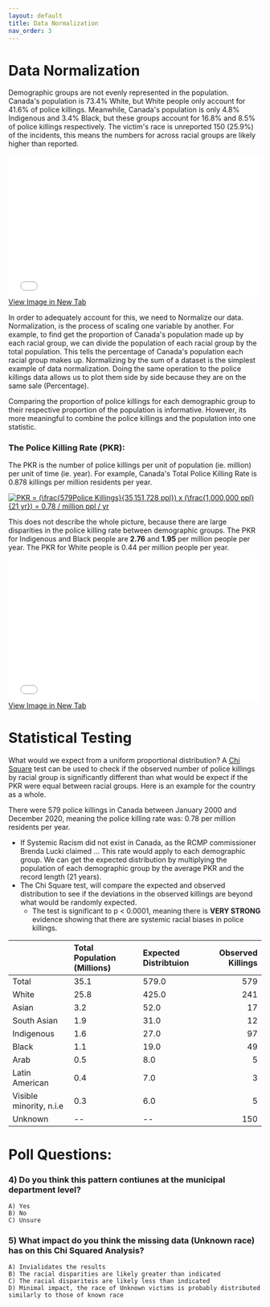 ```yaml
---
layout: default
title: Data Normalization
nav_order: 3
---
```

# Data Normalization

Demographic groups are not evenly represented in the population.  Canada's population is 73.4% White, but White people only account for 41.6% of police killings.  Meanwhile, Canada's population is only 4.8% Indigenous and 3.4% Black, but these groups account for 16.8% and 8.5% of police killings respectively.  The victim's race is unreported 150 (25.9%) of the incidents, this means the numbers for across racial groups are likely higher than reported.

<div style="overflow: hidden;
  padding-top: 56.25%;
  position: relative">
  <iframe src="CA_Race_Proportional.png" title="Processes" scrolling="no" frameborder="0"
    style="border: 0;
   height: 100%;
   left: 0;
   position: absolute;
   top: 0;
   width: 100%;">
   <p>Your browser does not support iframes.</p>
 </iframe>
</div>
<a href="CA_Race_Proportional.png" target="_blank">View Image in New Tab</a>

In order to adequately account for this, we need to Normalize our data.  Normalization, is the process of scaling one variable by another.  For example, to find get the proportion of Canada's population made up by each racial group, we can divide the population of each racial group by the total population.  This tells the percentage of Canada's population each racial group makes up.  Normalizing by the sum of a dataset is the simplest example of data normalization.  Doing the same operation to the police killings data allows us to plot them side by side because they are on the same sale (Percentage).

Comparing the proportion of police killings for each demographic group to their respective proportion of the population is informative.  However, its more meaningful to combine the police killings and the population into one statistic.

### The Police Killing Rate (PKR):
The PKR is the number of police killings per unit of population (ie. million) per unit of time (ie. year).  For example, Canada's Total Police Killing Rate is 0.878 killings per million residents per year.


<a href="https://www.codecogs.com/eqnedit.php?latex=PKR&space;=&space;(\frac{579Police&space;Killings}{35,151,728&space;ppl})&space;x&space;(\frac{1,000,000&space;ppl}{21&space;yr})&space;=&space;0.78&space;/&space;million&space;ppl&space;/&space;yr" target="_blank"><img src="https://latex.codecogs.com/gif.latex?PKR&space;=&space;(\frac{579Police&space;Killings}{35,151,728&space;ppl})&space;x&space;(\frac{1,000,000&space;ppl}{21&space;yr})&space;=&space;0.78&space;/&space;million&space;ppl&space;/&space;yr" title="PKR = (\frac{579Police Killings}{35,151,728 ppl}) x (\frac{1,000,000 ppl}{21 yr}) = 0.78 / million ppl / yr" /></a>


This does not describe the whole picture, because there are large disparities in the police killing rate between demographic groups.  The PKR for Indigenous and Black people are **2.76** and **1.95** per million people per year.  The PKR for White people is 0.44 per million people per year.


<div style="overflow: hidden;
  padding-top: 56.25%;
  position: relative">
  <iframe src="CA_Race_Normalized.png" title="Processes" scrolling="no" frameborder="0"
    style="border: 0;
   height: 100%;
   left: 0;
   position: absolute;
   top: 0;
   width: 100%;">
   <p>Your browser does not support iframes.</p>
 </iframe>
</div>
<a href="CA_Race_Normalized.png" target="_blank">View Image in New Tab</a>




# Statistical Testing

What would we expect from a uniform proportional distribution?  A [Chi Square](https://www.youtube.com/watch?v=2QeDRsxSF9M) test can be used to check if the observed number of police killings by racial group is significantly different than what would be expect if the PKR were equal between racial groups.  Here is an example for the country as a whole.

There were 579 police killings in Canada between January 2000 and December 2020, meaning the police killing rate was: 0.78 per million residents per year.
  * If Systemic Racism did not exist in Canada, as the RCMP commissioner Brenda Lucki claimed ... This rate would apply to each demographic group. We can get the expected distribution by multiplying the population of each demographic group by the average PKR and the record length (21 years).
  * The Chi Square test, will compare the expected and observed distribution to see if the deviations in the observed killings are beyond what would be randomly expected.
    * The test is significant to p < 0.0001, meaning there is **VERY STRONG** evidence showing that there are systemic racial biases in police killings.


|                         | Total Population (Millions)   | Expected Distribtuion   |   Observed Killings |
|:------------------------|:------------------------------|:------------------------|--------------------:|
| Total                   | 35.1                          | 579.0                   |                 579 |
| White                   | 25.8                          | 425.0                   |                 241 |
| Asian                   | 3.2                           | 52.0                    |                  17 |
| South Asian             | 1.9                           | 31.0                    |                  12 |
| Indigenous              | 1.6                           | 27.0                    |                  97 |
| Black                   | 1.1                           | 19.0                    |                  49 |
| Arab                    | 0.5                           | 8.0                     |                   5 |
| Latin American          | 0.4                           | 7.0                     |                   3 |
| Visible minority, n.i.e | 0.3                           | 6.0                     |                   5 |
| Unknown                 | --                            | --                      |                 150 |

# Poll Questions:

### 4) Do you think this pattern contiunes at the municipal department level?
    A) Yes
    B) No
    C) Unsure
    

### 5) What impact do you think the missing data (Unknown race) has on this Chi Squared Analysis?
    A) Invialidates the results
    B) The racial disparities are likely greater than indicated
    C) The racial dispariteis are likely less than indicated
    D) Minimal impact, the race of Unknown victims is probably distributed similarly to those of known race